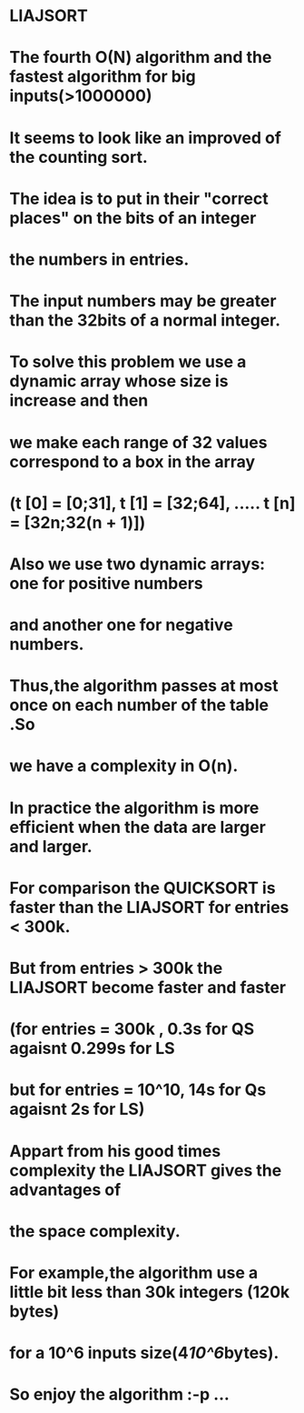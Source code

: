 # LIAJSORT
#
# The fourth O(N) algorithm and the fastest algorithm for big inputs(>1000000)
#
# It seems to look like an improved of the counting sort.
#
# The idea is to put in their "correct places" on the bits of an integer 
# the numbers in entries.
#
# The input numbers may be greater than the 32bits of a normal integer.
# To solve this problem we use a dynamic array whose size is increase and then
# we make each range of 32 values correspond to a box in the array 
# (t [0] = [0;31], t [1] = [32;64], ..... t [n] = [32n;32(n + 1)])
#
# Also we use two dynamic arrays: one for positive numbers 
# and another one for negative numbers.
#
# Thus,the algorithm passes at most once on each number of the table .So
# we have a complexity in O(n).
#
# In practice the algorithm is more efficient when the data are larger and larger.
# 
# For comparison the QUICKSORT is faster than the LIAJSORT for entries < 300k. 
# But from entries > 300k the LIAJSORT become faster and faster 
# (for entries = 300k , 0.3s for QS agaisnt 0.299s for LS
# but for entries = 10^10, 14s for Qs agaisnt 2s for LS)
#
# Appart from his good times complexity the LIAJSORT gives the advantages of
# the space complexity.
#
# For example,the algorithm use a little bit less than 30k integers (120k bytes)
# for a 10^6 inputs size(4*10^6*bytes).
#
# So enjoy the algorithm :-p ...





